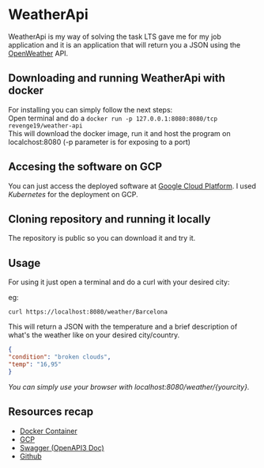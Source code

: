 # WeatherApi

WeatherApi is my way of solving the task LTS gave me for my job application and it is an application that will return you a JSON using the [OpenWeather](https://openweathermap.org/) API.

## Downloading and running WeatherApi with docker

For installing you can simply follow the next steps:  
Open terminal and do a `docker run -p 127.0.0.1:8080:8080/tcp revenge19/weather-api`  
This will download the docker image, run it and host the program on localchost:8080 (-p parameter is for exposing to a port)

## Accesing the software on GCP
You can just access the deployed software at [Google Cloud Platform](http://35.226.196.105:8080/weather/barcelona).
I used *Kubernetes* for the deployment on GCP.

## Cloning repository and running it locally
The repository is public so you can download it and try it.

## Usage
For using it just open a terminal and do a curl with your desired city:

eg:
```shell script
curl https://localhost:8080/weather/Barcelona
```
This will return a JSON with the temperature and a brief description of what's the weather like on your desired city/country.  
```json
{
"condition": "broken clouds",
"temp": "16,95"
}
```
*You can simply use your browser with localhost:8080/weather/{yourcity}.*

## Resources recap

- [Docker Container](https://hub.docker.com/repository/docker/revenge19/weather-api)
- [GCP](http://35.226.196.105:8080/weather/barcelona)
- [Swagger (OpenAPI3 Doc)](https://app.swaggerhub.com/apis/revenge197/WeatherApiResponse/1.0.0)
- [Github](https://github.com/reVenge19/weatherapi)

